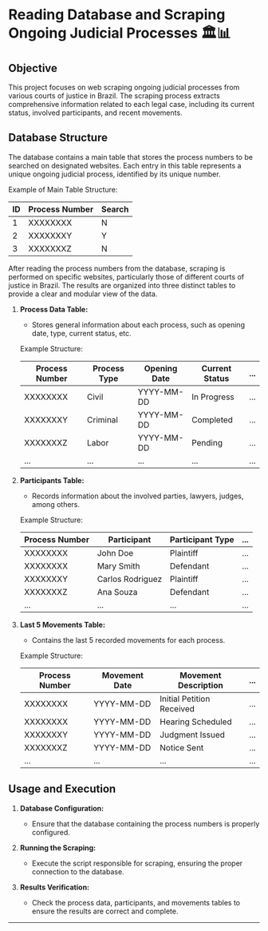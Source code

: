 # Reading Database and Scraping Ongoing Judicial Processes 🏛️📊

## Objective

This project focuses on web scraping ongoing judicial processes from various courts of justice in Brazil. The scraping process extracts comprehensive information related to each legal case, including its current status, involved participants, and recent movements.

## Database Structure

The database contains a main table that stores the process numbers to be searched on designated websites. Each entry in this table represents a unique ongoing judicial process, identified by its unique number.

Example of Main Table Structure:

| ID  | Process Number | Search | 
| --- | -------------- |--------|
| 1   | XXXXXXXX       |    N   |
| 2   | XXXXXXXY       |    Y   |
| 3   | XXXXXXXZ       |    N   |

After reading the process numbers from the database, scraping is performed on specific websites, particularly those of different courts of justice in Brazil. The results are organized into three distinct tables to provide a clear and modular view of the data.

1. **Process Data Table:**
   - Stores general information about each process, such as opening date, type, current status, etc.

   Example Structure:

   | Process Number | Process Type | Opening Date | Current Status | ... |
   | -------------- | ------------ | --------------| --------------- | --- |
   | XXXXXXXX       | Civil        | YYYY-MM-DD    | In Progress     | ... |
   | XXXXXXXY       | Criminal     | YYYY-MM-DD    | Completed       | ... |
   | XXXXXXXZ       | Labor        | YYYY-MM-DD    | Pending         | ... |
   | ...            | ...          | ...           | ...             | ... |

2. **Participants Table:**
   - Records information about the involved parties, lawyers, judges, among others.

   Example Structure:

   | Process Number | Participant        | Participant Type | ... |
   | -------------- | ------------------ | ----------------- | --- |
   | XXXXXXXX       | John Doe           | Plaintiff         | ... |
   | XXXXXXXX       | Mary Smith         | Defendant         | ... |
   | XXXXXXXY       | Carlos Rodriguez   | Plaintiff         | ... |
   | XXXXXXXZ       | Ana Souza          | Defendant         | ... |
   | ...            | ...                | ...               | ... |

3. **Last 5 Movements Table:**
   - Contains the last 5 recorded movements for each process.

   Example Structure:

   | Process Number | Movement Date | Movement Description | ... |
   | -------------- | ------------- | --------------------- | --- |
   | XXXXXXXX       | YYYY-MM-DD    | Initial Petition Received | ... |
   | XXXXXXXX       | YYYY-MM-DD    | Hearing Scheduled         | ... |
   | XXXXXXXY       | YYYY-MM-DD    | Judgment Issued           | ... |
   | XXXXXXXZ       | YYYY-MM-DD    | Notice Sent               | ... |
   | ...            | ...           | ...                       | ... |

## Usage and Execution

1. **Database Configuration:**
   - Ensure that the database containing the process numbers is properly configured.

2. **Running the Scraping:**
   - Execute the script responsible for scraping, ensuring the proper connection to the database.

3. **Results Verification:**
   - Check the process data, participants, and movements tables to ensure the results are correct and complete.

---
